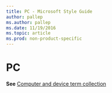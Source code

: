 ```yaml
---
title: PC - Microsoft Style Guide
author: pallep
ms.author: pallep
ms.date: 11/19/2016
ms.topic: article
ms.prod: non-product-specific
---
```


# PC

**See** [Computer and device term collection](/style-guide/a-z-word-list-term-collections/term-collections/computer-device-terms)
